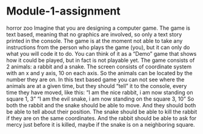 # Module-1-assignment
horror zoo
Imagine that you are designing a computer game. The game is text based,
meaning that no graphics are involved, so only a text story printed in the
console.
The game is at the moment not able to take any instructions from the person
who plays the game (you), but it can only do what you will code it to do. You
can think of it as a “Demo” game that shows how it could be played, but in fact
is not playable yet.
The game consists of 2 animals: a rabbit and a snake. The screen consists of
coordinate system with an x and y axis, 10 on each axis. So the animals can
be located by the number they are on. In this text based game you can not see
where the animals are at a given time, but they should “tell” it to the console,
every time they have moved, like this:
“I am the nice rabbit, i am now standing on square 1, 3”
“I am the evil snake, i am now standing on the square 3, 10”
So both the rabbit and the snake should be able to move. And they should both
be able to tell about their position. The snake should be able to kill the rabbit
if they are on the same coordinates. And the rabbit should be able to ask for
mercy just before it is killed, maybe if the snake is on a neighboring square.
